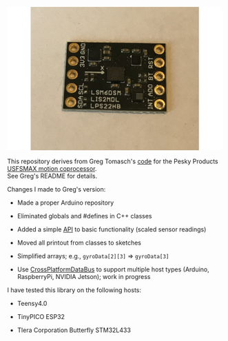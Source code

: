 <a href="https://www.tindie.com/products/onehorse/max32660-motion-co-processor/"><img src="extras/media/usfsmax.jpg" width=500></a>

This repository derives from Greg Tomasch's [code](https://github.com/gregtomasch/USFSMAX) for the Pesky Products
[USFSMAX motion coprocessor](https://www.tindie.com/products/onehorse/max32660-motion-co-processor/).  
See Greg's README for details.

Changes I made to Greg's version:

* Made a proper Arduino repository

* Eliminated globals and #defines in C++ classes

* Added a simple [API](https://github.com/simondlevy/USFSMAX/blob/master/src/USFSMAX_Basic.h)
to basic functionality (scaled sensor readings)

* Moved all printout from classes to sketches

* Simplified arrays; e.g., ```gyroData[2][3]``` => ```gyroData[3]```

* Use [CrossPlatformDataBus](https://github.com/simondlevy/CrossPlatformDataBus) to support multiple host types
(Arduino, RaspberryPi, NVIDIA Jetson); work in progress

I have tested this library on the following hosts:

* Teensy4.0

* TinyPICO ESP32

* Tlera Corporation Butterfly STM32L433
